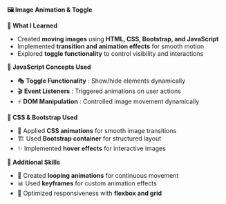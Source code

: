 
**🖼️ Image Animation & Toggle**  

**📖 What I Learned**  
- Created **moving images** using **HTML, CSS, Bootstrap, and JavaScript**  
- Implemented **transition and animation effects** for smooth motion  
- Explored **toggle functionality** to control visibility and interactions  

**📌 JavaScript Concepts Used**  
- 🎭 **Toggle Functionality** : Show/hide elements dynamically  
- 🎬 **Event Listeners** : Triggered animations on user actions  
- ⚡ **DOM Manipulation** : Controlled image movement dynamically  

**🎨 CSS & Bootstrap Used**  
- 🎨 Applied **CSS animations** for smooth image transitions  
- 🏗️ Used **Bootstrap container** for structured layout  
- ✨ Implemented **hover effects** for interactive images  

**🚀 Additional Skills**  
- 🔄 Created **looping animations** for continuous movement  
- 📊 Used **keyframes** for custom animation effects  
- 🔧 Optimized responsiveness with **flexbox and grid**  

